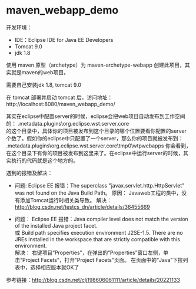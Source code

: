 # maven_webapp_demo
开发环境：
* IDE：Eclipse IDE for Java EE Developers
* Tomcat 9.0
* jdk 1.8

使用 maven 原型（archetype）为 maven-archetype-webapp 创建此项目，其实就是maven的web项目。 

需要自己安装jdk 1.8, tomcat 9.0
 
在 tomcat 部署并启动 tomcat 后，访问地址：http://localhost:8080/maven_webapp_demo/

其实在eclipse中配置server的时候，eclipse会把web项目自动发布到工作空间的：
.metadata\.plugins\org.eclipse.wst.server.core\
的这个目录中，具体你的项目被发布到这个目录的哪个位置要看你配置的server个数了。假如你的eclipse中只配置了一个server，那么你的项目就被发布到：
.metadata\.plugins\org.eclipse.wst.server.core\tmp0\wtpwebapps
你会看到，在这个目录下有你的项目被发布到这里来了。在eclipse中运行server的时候，其实执行的代码就是这个地方的。

遇到的报错及解决：
* 问题:
Eclipse EE 报错：The superclass "javax.servlet.http.HttpServlet" was not found on the Java Build Path。
原因：
Javaweb工程的类中，没有添加Tomcat运行时相关类导致。
解决：
http://blog.csdn.net/testcs_dn/article/details/36455669

* 问题：
Eclipse EE 报错：Java compiler level does not match the version of the installed Java project facet.	
或 Build path specifies execution environment J2SE-1.5. There are no JREs installed in the workspace that are strictly compatible with this environment. 	
解决：
右键项目“Properties”，在弹出的“Properties”窗口左侧，单击“Project Facets”，打开“Project Facets”页面。
在页面中的“Java”下拉列表中，选择相应版本就OK了

参考链接：http://blog.csdn.net/clj198606061111/article/details/20221133

